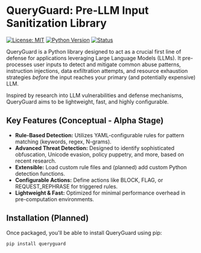# QueryGuard: Pre-LLM Input Sanitization Library

[![License: MIT](https://img.shields.io/badge/License-MIT-yellow.svg)](https://opensource.org/licenses/MIT)
[![Python Version](https://img.shields.io/badge/python-3.8+-blue.svg)](https://www.python.org/downloads/)
[![Status](https://img.shields.io/badge/status-alpha-orange.svg)]()

QueryGuard is a Python library designed to act as a crucial first line of defense for applications leveraging Large Language Models (LLMs). It pre-processes user inputs to detect and mitigate common abuse patterns, instruction injections, data exfiltration attempts, and resource exhaustion strategies *before* the input reaches your primary (and potentially expensive) LLM.

Inspired by research into LLM vulnerabilities and defense mechanisms, QueryGuard aims to be lightweight, fast, and highly configurable.

## Key Features (Conceptual - Alpha Stage)

* **Rule-Based Detection:** Utilizes YAML-configurable rules for pattern matching (keywords, regex, N-grams).
* **Advanced Threat Detection:** Designed to identify sophisticated obfuscation, Unicode evasion, policy puppetry, and more, based on recent research.
* **Extensible:** Load custom rule files and (planned) add custom Python detection functions.
* **Configurable Actions:** Define actions like BLOCK, FLAG, or REQUEST_REPHRASE for triggered rules.
* **Lightweight & Fast:** Optimized for minimal performance overhead in pre-computation environments.

## Installation (Planned)

Once packaged, you'll be able to install QueryGuard using pip:

```bash
pip install queryguard
